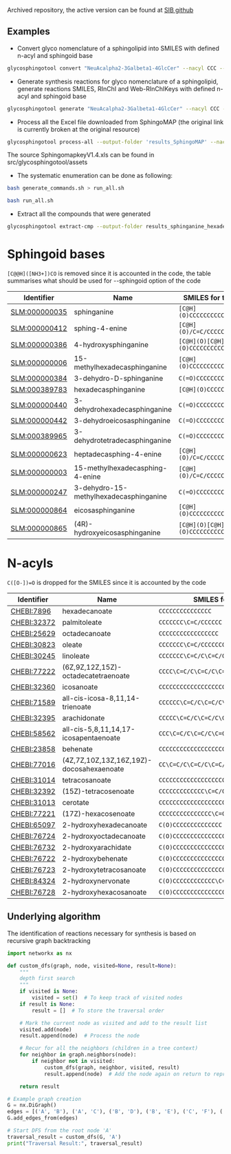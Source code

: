 Archived repository, the active version can be found at [SIB github](https://github.com/sib-swiss/glycosphingotool)

## Examples

* Convert glyco nomenclature of a sphingolipid into SMILES with defined n-acyl and sphingoid base

```bash
glycosphingotool convert "NeuAcalpha2-3Galbeta1-4GlcCer" --nacyl CCC --sphingoid "[C@H](O)/C=C/CC"
```
* Generate synthesis reactions for glyco nomenclature of a sphingolipid, generate reactions SMILES, RInChI and Web-RInChIKeys with defined n-acyl and sphingoid base

```bash
glycosphingotool generate "NeuAcalpha2-3Galbeta1-4GlcCer" --nacyl CCC --sphingoid "[C@H](O)/C=C/CC" --output-folder "results_NeuAcalpha2-3Galbeta1-4GlcCer"
```

* Process all the Excel file downloaded from SphingoMAP (the original link is currently broken at the original resource)

```bash
glycosphingotool process-all --output-folder 'results_SphingoMAP' --nacyl CCC --sphingoid "[C@H](O)/C=C/CCCCCC"
```
The source SphingomapkeyV1.4.xls can be found in src/glycosphingotool/assets

* The systematic enumeration can be done as following:
```bash
bash generate_commands.sh > run_all.sh
```
```bash
bash run_all.sh
```

* Extract all the compounds that were generated
```bash
glycosphingotool extract-cmp --output-folder results_sphinganine_hexadecanoate --sphingoid "[C@H](O)CCCCCCCCCCCCCCC"
```

# Sphingoid bases
`[C@@H]([NH3+])CO` is removed since it is accounted in the code, the table summarises what should be used for --sphingoid option of the code

| Identifier                                                                                                           | Name                                   | SMILES for the code           |
|----------------------------------------------------------------------------------------------------------------------|----------------------------------------|-------------------|
| [SLM:000000035](https://www.swisslipids.org/#/entity/SLM:000000035/)                                                 | sphinganine                            | `[C@H](O)CCCCCCCCCCCCCCC`  |
| [SLM:000000412](https://www.swisslipids.org/#/entity/SLM:000000412/)                                                 | sphing-4-enine                         | `[C@H](O)/C=C/CCCCCCCCCCCCC`  |
| [SLM:000000386](https://www.swisslipids.org/#/entity/SLM:000000386/)                                                 | 4-hydroxysphinganine                   | `[C@H](O)[C@H](O)CCCCCCCCCCCCCC`  |
| [SLM:000000006](https://www.swisslipids.org/#/entity/SLM:000000006/)                                                 | 15-methylhexadecasphinganine           | `[C@H](O)CCCCCCCCCCC(C)CC`  |
| [SLM:000000384](https://www.swisslipids.org/#/entity/SLM:000000384/)                                                 | 3-dehydro-D-sphinganine                | `C(=O)CCCCCCCCCCCCCCC`  |
| [SLM:000389783](https://www.swisslipids.org/#/entity/SLM:000389783/)                                                 | hexadecasphinganine                    | `[C@H](O)CCCCCCCCCCCCC`  |
| [SLM:000000440](https://www.swisslipids.org/#/entity/SLM:000000440/)                                                 | 3-dehydrohexadecasphinganine           | `C(=O)CCCCCCCCCCCCC`  |
| [SLM:000000442](https://www.swisslipids.org/#/entity/SLM:000000442/)                                                 | 3-dehydroeicosasphinganine             | `C(=O)CCCCCCCCCCCCCCCCC`  |
| [SLM:000389965](https://www.swisslipids.org/#/entity/SLM:000389965/)                                                 | 3-dehydrotetradecasphinganine          | `C(=O)CCCCCCCCCCC`  |
| [SLM:000000623](https://www.swisslipids.org/#/entity/SLM:000000623/)                                                 | heptadecasphing-4-enine                | `[C@H](O)/C=C/CCCCCCCCCCCC`  |
| [SLM:000000003](https://www.swisslipids.org/#/entity/SLM:000000003/)                                                 | 15-methylhexadecasphing-4-enine        | `[C@H](O)/C=C/CCCCCCCCC(C)CC`  |
| [SLM:000000247](https://www.swisslipids.org/#/entity/SLM:000000247/)                                                 | 3-dehydro-15-methylhexadecasphinganine | `C(=O)CCCCCCCCCCC(C)CC` |
| [SLM:000000864](https://www.swisslipids.org/#/entity/SLM:000000864/)                                                 | eicosasphinganine                      | `[C@H](O)CCCCCCCCCCCCCCCCC`  |
| [SLM:000000865](https://www.swisslipids.org/#/entity/SLM:000000865/)                                                 | (4R)-hydroxyeicosasphinganine          | `[C@H](O)[C@H](O)CCCCCCCCCCCCCCCC`|

# N-acyls
`C([O-])=O` is dropped for the SMILES since it is accounted by the code

| Identifier | Name | SMILES for the code |
|------------|------|---------------------|
| [CHEBI:7896](https://www.ebi.ac.uk/chebi/searchId.do?chebiId=CHEBI:7896) | hexadecanoate | `CCCCCCCCCCCCCCC` |
| [CHEBI:32372](https://www.ebi.ac.uk/chebi/searchId.do?chebiId=CHEBI:32372) | palmitoleate | `CCCCCCC\C=C/CCCCCC` |
| [CHEBI:25629](https://www.ebi.ac.uk/chebi/searchId.do?chebiId=CHEBI:25629) | octadecanoate | `CCCCCCCCCCCCCCCCC` |
| [CHEBI:30823](https://www.ebi.ac.uk/chebi/searchId.do?chebiId=CHEBI:30823) | oleate | `CCCCCCC\C=C/CCCCCCCC` |
| [CHEBI:30245](https://www.ebi.ac.uk/chebi/searchId.do?chebiId=CHEBI:30245) | linoleate | `CCCCCCC\C=C/C\C=C/CCCCC` |
| [CHEBI:77222](https://www.ebi.ac.uk/chebi/searchId.do?chebiId=CHEBI:77222) | (6Z,9Z,12Z,15Z)-octadecatetraenoate | `CCCC\C=C/C\C=C/C\C=C/C\C=C/CC` |
| [CHEBI:32360](https://www.ebi.ac.uk/chebi/searchId.do?chebiId=CHEBI:32360) | icosanoate | `CCCCCCCCCCCCCCCCCCC` |
| [CHEBI:71589](https://www.ebi.ac.uk/chebi/searchId.do?chebiId=CHEBI:71589) | all-cis-icosa-8,11,14-trienoate | `CCCCCC\C=C/C\C=C/C\C=C/CCCCC` |
| [CHEBI:32395](https://www.ebi.ac.uk/chebi/searchId.do?chebiId=CHEBI:32395) | arachidonate | `CCCCC\C=C/C\C=C/C\C=C/C\C=C/CCC` |
| [CHEBI:58562](https://www.ebi.ac.uk/chebi/searchId.do?chebiId=CHEBI:58562) | all-cis-5,8,11,14,17-icosapentaenoate | `CCC\C=C/C\C=C/C\C=C/C\C=C/C\C=C/CC` |
| [CHEBI:23858](https://www.ebi.ac.uk/chebi/searchId.do?chebiId=CHEBI:23858) | behenate | `CCCCCCCCCCCCCCCCCCCC` |
| [CHEBI:77016](https://www.ebi.ac.uk/chebi/searchId.do?chebiId=CHEBI:77016) | (4Z,7Z,10Z,13Z,16Z,19Z)-docosahexaenoate | `CC\C=C/C\C=C/C\C=C/C\C=C/C\C=C/C\C=C/CC` |
| [CHEBI:31014](https://www.ebi.ac.uk/chebi/searchId.do?chebiId=CHEBI:31014) | tetracosanoate | `CCCCCCCCCCCCCCCCCCCCCCC` |
| [CHEBI:32392](https://www.ebi.ac.uk/chebi/searchId.do?chebiId=CHEBI:32392) | (15Z)-tetracosenoate | `CCCCCCCCCCCCC\C=C/CCCCCCCC` |
| [CHEBI:31013](https://www.ebi.ac.uk/chebi/searchId.do?chebiId=CHEBI:31013) | cerotate | `CCCCCCCCCCCCCCCCCCCCCCCCC` |
| [CHEBI:77221](https://www.ebi.ac.uk/chebi/searchId.do?chebiId=CHEBI:77221) | (17Z)-hexacosenoate | `CCCCCCCCCCCCCCC\C=C/CCCCCCCC` |
| [CHEBI:65097](https://www.ebi.ac.uk/chebi/searchId.do?chebiId=CHEBI:65097) | 2-hydroxyhexadecanoate | `C(O)CCCCCCCCCCCCCC` |
| [CHEBI:76724](https://www.ebi.ac.uk/chebi/searchId.do?chebiId=CHEBI:76724) | 2-hydroxyoctadecanoate | `C(O)CCCCCCCCCCCCCCCC` |
| [CHEBI:76732](https://www.ebi.ac.uk/chebi/searchId.do?chebiId=CHEBI:76732) | 2-hydroxyarachidate | `C(O)CCCCCCCCCCCCCCCCCC` |
| [CHEBI:76722](https://www.ebi.ac.uk/chebi/searchId.do?chebiId=CHEBI:76722) | 2-hydroxybehenate | `C(O)CCCCCCCCCCCCCCCCCCCC` |
| [CHEBI:76723](https://www.ebi.ac.uk/chebi/searchId.do?chebiId=CHEBI:76723) | 2-hydroxytetracosanoate | `C(O)CCCCCCCCCCCCCCCCCCCCCC` |
| [CHEBI:84324](https://www.ebi.ac.uk/chebi/searchId.do?chebiId=CHEBI:84324) | 2-hydroxynervonate | `C(O)CCCCCCCCCCCC\C=C/CCCCCCCC` |
| [CHEBI:76728](https://www.ebi.ac.uk/chebi/searchId.do?chebiId=CHEBI:76728) | 2-hydroxyhexacosanoate | `C(O)CCCCCCCCCCCCCCCCCCCCCCCC` |

## Underlying algorithm

The identification of reactions necessary for synthesis is based on recursive graph backtracking

```python
import networkx as nx

def custom_dfs(graph, node, visited=None, result=None):
    """
    depth first search
    """
    if visited is None:
        visited = set()  # To keep track of visited nodes
    if result is None:
        result = []  # To store the traversal order

    # Mark the current node as visited and add to the result list
    visited.add(node)
    result.append(node)  # Process the node

    # Recur for all the neighbors (children in a tree context)
    for neighbor in graph.neighbors(node):
        if neighbor not in visited:
            custom_dfs(graph, neighbor, visited, result)
            result.append(node)  # Add the node again on return to represent backtracking

    return result

# Example graph creation
G = nx.DiGraph()
edges = [('A', 'B'), ('A', 'C'), ('B', 'D'), ('B', 'E'), ('C', 'F'), ('C', 'G')]
G.add_edges_from(edges)

# Start DFS from the root node 'A'
traversal_result = custom_dfs(G, 'A')
print("Traversal Result:", traversal_result)
```
